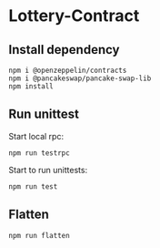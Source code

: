 # Lottery-Contract

## Install dependency

```shell script
npm i @openzeppelin/contracts
npm i @pancakeswap/pancake-swap-lib
npm install
```

## Run unittest

Start local rpc:
```shell script
npm run testrpc
```

Start to run unittests:
```shell script
npm run test
```

## Flatten

```shell script
npm run flatten
```
